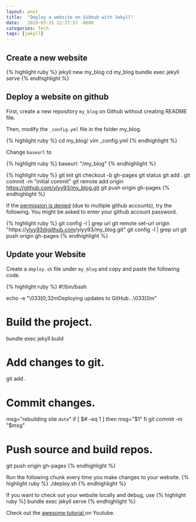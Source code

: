 ```yaml
---
layout: post
title:  "Deploy a website on Gibhub with Jekyll"
date:   2019-03-31 12:27:57 -0600
categories: Tech
tags: [jekyll]
---
```


## Create a new website
{% highlight ruby %}
jekyll new my_blog
cd my_blog
bundle exec jekyll serve
{% endhighlight %}

## Deploy a website on github
First, create a new repository `my_blog` on Github without creating README file.

Then, modify the `_config.yml` file in the folder my_blog.

{% highlight ruby %}
cd my_blog/
vim _config.yml
{% endhighlight %}

Change `baseurl` to

{% highlight ruby %}
baseurl: "/my_blog"
{% endhighlight %}

{% highlight ruby %}
git init
git checkout -b gh-pages
git status
git add .
git commit -m "initial commit"
git remote add origin https://github.com/ylyy93/my_blog.git
git push origin gh-pages
{% endhighlight %}

If the [permission is denied][denied-permission] (due to multiple github accounts), try the following. You might be asked to enter your github account password.

{% highlight ruby %}
git config -l | grep url
git remote set-url origin "https://ylyy93@github.com/ylyy93/my_blog.git"
git config -l | grep url
git push origin gh-pages
{% endhighlight %}

## Update your Website

Create a `deploy.sh` file under `my_blog` and copy and paste the following code.

{% highlight ruby %}
#!/bin/bash

echo -e "\033[0;32mDeploying updates to GitHub...\033[0m"

# Build the project.
bundle exec jekyll build

# Add changes to git.
git add .

# Commit changes.
msg="rebuilding site `date`"
if [ $# -eq 1 ]
  then msg="$1"
fi
git commit -m "$msg"

# Push source and build repos.
git push origin gh-pages
{% endhighlight %}

Run the following chunk every time you make changes to your website.
{% highlight ruby %}
./deploy.sh
{% endhighlight %}

If you want to check out your website locally and debug, use
{% highlight ruby %}
bundle exec jekyll serve
{% endhighlight %}


Check out the [awesome tutorial ][awesome-tutorial] on Youtube.

[awesome-tutorial]: https://www.youtube.com/watch?v=fqFjuX4VZmU&list=PLLAZ4kZ9dFpOPV5C5Ay0pHaa0RJFhcmcB&index=19
[denied-permission]: https://www.a2hosting.com/kb/developer-corner/version-control-systems1/403-forbidden-error-message-when-you-try-to-push-to-a-github-repository
